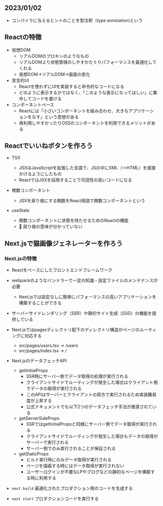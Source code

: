 
## 2023/01/02

- コンパイラに与えるヒントのことを型注釈（type annotation)という

## Reactの特徴
- 仮想DOM
  - リアルDOMのプロキシのようなもの
  - リアルDOMより状態管理のしやすかたｔりパフォーマンスを最適化してくれる
  - 仮想DOM→リアルDOM→画面の変化
- 宣言的UI
  - Reactを使わずにUIを実装すると命令的なコードになる
  - どのように表示するかではなく、「このような表示になってほしい」に集中してコードを書ける
- コンポーネントベース
  - Reactには「小さいコンポーネントを組み合わせ、大きなアプリケーションをなす」という思想がある
  - 再利用しやすかったりOSSのコンポーネントを利用できるメリットがある

## Reactでいいねボタンを作ろう
- TSX
  - JSXはJavaScriptを拡張した言語で、JSの中にXML（＝HTML）を直接かけるようにしたもの
  - ReactではJSXを採用することで可読性の高いコードになる
- 関数コンポーネント
  - JSXを戻り値にする関数をReact用語で関数コンポーネントという
  
- useState
  - 関数コンポーネントに状態を持たせるためのReactの機能
  - 🤔 戻り値の意味が分かっていない

## Next.jsで猫画像ジェネレーターを作ろう
### Next.jsの特徴
- Reactをベースにしたフロントエンドフレームワーク
- webpackのようなバンドラーで一定の知識・設定ファイルのメンテナンスが必要
  - Next.jsでは設定なしに簡単にパフォーマンスの高いアプリケーションを構築することができる
- サーバーサイドレンダリング（SSR）や静的サイト生成（SSG）の機能を提供している

- Next.jsではpagesディレクトリ配下のディレクトリ構造がページのルーティングに対応する
  - src/pages/users.tsx → /users
  - src/pages/index.tsx → /

- Next.jsのデータフェッチAPI
  - getInitialProps
    - SSR時にサーバー側でデータ取得の処理が実行される
    - クライアントサイドでルーティングが発生した場合はクライアント側でデータの取得が実行される
    - このAPIはサーバーとクライアントの両方で実行されるため実装難易度が上昇する
    - 公式ドキュメントでも以下2つのデータフェッチ手法が推奨されている
  - getServerSideProps
    - SSRではgetInitialPropsと同様にサーバー側でデータ取得が実行される
    - クライアントサイドでルーティングが発生した場合もデータの取得がサーバーで実行される
    - サーバー側でのみ実行されることが保証される
  - getStaticProps
    - ビルド実行時にのみデータ取得が実行される
    - ページを描画する時にはデータ取得が実行されない
    - ユーザーログインが不要なLPやブログなどの静的なページを構築する時に利用する

- `next build` 最適化されたプロダクション用のコードを生成する
- `next start` プロダクションコードを実行する
